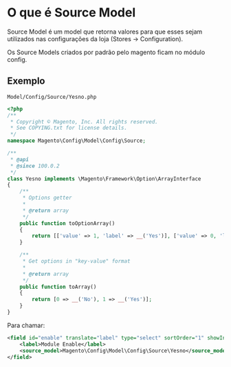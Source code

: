 # O que é Source Model

Source Model é um model que retorna valores para que esses sejam utilizados nas configurações da loja (Stores -> Configuration).

Os Source Models criados por padrão pelo magento ficam no módulo config.

## Exemplo

`Model/Config/Source/Yesno.php`
```php
<?php
/**
 * Copyright © Magento, Inc. All rights reserved.
 * See COPYING.txt for license details.
 */
namespace Magento\Config\Model\Config\Source;

/**
 * @api
 * @since 100.0.2
 */
class Yesno implements \Magento\Framework\Option\ArrayInterface
{
    /**
     * Options getter
     *
     * @return array
     */
    public function toOptionArray()
    {
        return [['value' => 1, 'label' => __('Yes')], ['value' => 0, 'label' => __('No')]];
    }

    /**
     * Get options in "key-value" format
     *
     * @return array
     */
    public function toArray()
    {
        return [0 => __('No'), 1 => __('Yes')];
    }
}
```

Para chamar:
```xml
<field id="enable" translate="label" type="select" sortOrder="1" showInDefault="1" showInWebsite="0" showInStore="0">
    <label>Module Enable</label>
    <source_model>Magento\Config\Model\Config\Source\Yesno</source_model>
</field>
```